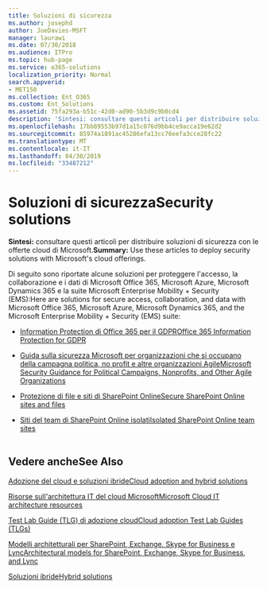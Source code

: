 ```yaml
---
title: Soluzioni di sicurezza
ms.author: josephd
author: JoeDavies-MSFT
manager: laurawi
ms.date: 07/30/2018
ms.audience: ITPro
ms.topic: hub-page
ms.service: o365-solutions
localization_priority: Normal
search.appverid:
- MET150
ms.collection: Ent_O365
ms.custom: Ent_Solutions
ms.assetid: 75fa293a-b51c-42d0-ad90-5b3d9c9b0cd4
description: 'Sintesi: consultare questi articoli per distribuire soluzioni di sicurezza con le offerte cloud di Microsoft.'
ms.openlocfilehash: 17bb89553b97d1a15c076d9bb4ce9acca19e62d2
ms.sourcegitcommit: 85974a1891ac45286efa13cc76eefa3cce28fc22
ms.translationtype: MT
ms.contentlocale: it-IT
ms.lasthandoff: 04/30/2019
ms.locfileid: "33487212"
---
```

# <a name="security-solutions"></a><span data-ttu-id="a0345-103">Soluzioni di sicurezza</span><span class="sxs-lookup"><span data-stu-id="a0345-103">Security solutions</span></span>

 <span data-ttu-id="a0345-104">**Sintesi:** consultare questi articoli per distribuire soluzioni di sicurezza con le offerte cloud di Microsoft.</span><span class="sxs-lookup"><span data-stu-id="a0345-104">**Summary:** Use these articles to deploy security solutions with Microsoft's cloud offerings.</span></span>
  
<span data-ttu-id="a0345-105">Di seguito sono riportate alcune soluzioni per proteggere l'accesso, la collaborazione e i dati di Microsoft Office 365, Microsoft Azure, Microsoft Dynamics 365 e la suite Microsoft Enterprise Mobility + Security (EMS):</span><span class="sxs-lookup"><span data-stu-id="a0345-105">Here are solutions for secure access, collaboration, and data with Microsoft Office 365, Microsoft Azure, Microsoft Dynamics 365, and the Microsoft Enterprise Mobility + Security (EMS) suite:</span></span>

- [<span data-ttu-id="a0345-106">Information Protection di Office 365 per il GDPR</span><span class="sxs-lookup"><span data-stu-id="a0345-106">Office 365 Information Protection for GDPR</span></span>](office-365-information-protection-for-gdpr.md)
  
- [<span data-ttu-id="a0345-107">Guida sulla sicurezza Microsoft per organizzazioni che si occupano della campagna politica, no profit e altre organizzazioni Agile</span><span class="sxs-lookup"><span data-stu-id="a0345-107">Microsoft Security Guidance for Political Campaigns, Nonprofits, and Other Agile Organizations</span></span>](microsoft-security-guidance-for-political-campaigns-nonprofits-and-other-agile-o.md)
    
- [<span data-ttu-id="a0345-108">Protezione di file e siti di SharePoint Online</span><span class="sxs-lookup"><span data-stu-id="a0345-108">Secure SharePoint Online sites and files</span></span>](secure-sharepoint-online-sites-and-files.md)
    
- [<span data-ttu-id="a0345-109">Siti del team di SharePoint Online isolati</span><span class="sxs-lookup"><span data-stu-id="a0345-109">Isolated SharePoint Online team sites</span></span>](isolated-sharepoint-online-team-sites.md)
<br/><br/>
    
## <a name="see-also"></a><span data-ttu-id="a0345-110">Vedere anche</span><span class="sxs-lookup"><span data-stu-id="a0345-110">See Also</span></span>

[<span data-ttu-id="a0345-111">Adozione del cloud e soluzioni ibride</span><span class="sxs-lookup"><span data-stu-id="a0345-111">Cloud adoption and hybrid solutions</span></span>](cloud-adoption-and-hybrid-solutions.md)
  
[<span data-ttu-id="a0345-112">Risorse sull'architettura IT del cloud Microsoft</span><span class="sxs-lookup"><span data-stu-id="a0345-112">Microsoft Cloud IT architecture resources</span></span>](microsoft-cloud-it-architecture-resources.md)
  
[<span data-ttu-id="a0345-113">Test Lab Guide (TLG) di adozione cloud</span><span class="sxs-lookup"><span data-stu-id="a0345-113">Cloud adoption Test Lab Guides (TLGs)</span></span>](cloud-adoption-test-lab-guides-tlgs.md)
  
[<span data-ttu-id="a0345-114">Modelli architetturali per SharePoint, Exchange, Skype for Business e Lync</span><span class="sxs-lookup"><span data-stu-id="a0345-114">Architectural models for SharePoint, Exchange, Skype for Business, and Lync</span></span>](architectural-models-for-sharepoint-exchange-skype-for-business-and-lync.md)
  
[<span data-ttu-id="a0345-115">Soluzioni ibride</span><span class="sxs-lookup"><span data-stu-id="a0345-115">Hybrid solutions</span></span>](hybrid-solutions.md)


